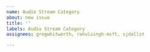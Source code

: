 ```yaml
---
name: Audio Stream Category
about: new issue
title: ''
labels: Audio Stream Category
assignees: gregwhitworth, rahulsingh-msft, sjdallst

---
```



